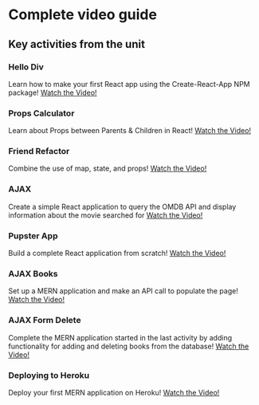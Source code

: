 # Complete video guide

## Key activities from the unit

### Hello Div

Learn how to make your first React app using the Create-React-App NPM package!
[Watch the Video!](https://youtu.be/gBdgfv8HZYc)

### Props Calculator

Learn about Props between Parents & Children in React!
[Watch the Video!](https://youtu.be/95BauDvEQ6Y)

### Friend Refactor

Combine the use of map, state, and props!
[Watch the Video!](https://youtu.be/V32AR5z3gPQ)

### AJAX

Create a simple React application to query the OMDB API and display information about the movie searched for
[Watch the Video!](https://youtu.be/JooyECGSmaE)

### Pupster App

Build a complete React application from scratch!
[Watch the Video!](https://youtu.be/_l1cwxBLhBY)

### AJAX Books

Set up a MERN application and make an API call to populate the page!
[Watch the Video!](https://youtu.be/RbOkD5M-fV8)

### AJAX Form Delete

Complete the MERN application started in the last activity by adding functionality for adding and deleting books from the database!
[Watch the Video!](https://youtu.be/uBEIj8Z8YEU)

### Deploying to Heroku

Deploy your first MERN application on Heroku!
[Watch the Video!](https://youtu.be/qXIG8iKO7Fo?list=PLOFmg4xbN_TPrB6w4rThsFanVxJI_SfER)
